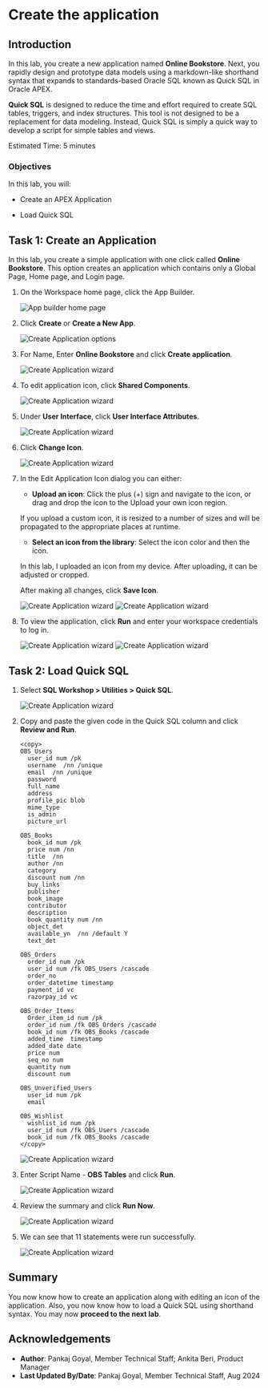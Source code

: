 # Create the application

## Introduction

In this lab, you create a new application named **Online Bookstore**. Next, you rapidly design and prototype data models using a markdown-like shorthand syntax that expands to standards-based Oracle SQL known as Quick SQL in Oracle APEX.

**Quick SQL** is designed to reduce the time and effort required to create SQL tables, triggers, and index structures. This tool is not designed to be a replacement for data modeling. Instead, Quick SQL is simply a quick way to develop a script for simple tables and views.

Estimated Time: 5 minutes

### Objectives

In this lab, you will:

- Create an APEX Application

- Load Quick SQL

## Task 1: Create an Application

In this lab, you create a simple application with one click called **Online Bookstore**. This option creates an application which contains only a Global Page, Home page, and Login page.

1. On the Workspace home page, click the App Builder.

   ![App builder home page](./images/go-create-app.png " ")

2. Click **Create** or **Create a New App**.

    ![Create Application options](./images/new-app.png " ")

3. For Name, Enter **Online Bookstore** and click **Create application**.

    ![Create Application wizard](./images/create-app1.png " ")

4. To edit application icon, click **Shared Components**.

    ![Create Application wizard](./images/sc-icon.png " ")

5. Under **User Interface**, click **User Interface Attributes**.

    ![Create Application wizard](./images/user-interface.png " ")

6. Click **Change Icon**.

    ![Create Application wizard](./images/change-icon1.png " ")

7. In the Edit Application Icon dialog you can either:
    - **Upload an icon**: Click the plus (+) sign and navigate to the icon, or drag and drop the icon to the Upload your own icon region.

    If you upload a custom icon, it is resized to a number of sizes and will be propagated to the appropriate places at runtime.

    - **Select an icon from the library**: Select the icon color and then the icon.

    In this lab, I uploaded an icon from my device. After uploading, it can be adjusted or cropped.

    After making all changes, click **Save Icon**.

    ![Create Application wizard](./images/upload-icon.png " ")
    ![Create Application wizard](./images/edit-icon.png " ")

8. To view the application, click **Run** and enter your workspace credentials to log in.

     ![Create Application wizard](./images/run-app.png " ")
     ![Create Application wizard](./images/login-app.png " ")

## Task 2: Load Quick SQL

1. Select **SQL Workshop > Utilities > Quick SQL**.

    ![Create Application wizard](./images/quick-sql.png " ")

2. Copy and paste the given code in the Quick SQL column and click **Review and Run**.

    ```
    <copy>
    OBS_Users
      user_id num /pk
      username  /nn /unique
      email  /nn /unique
      password
      full_name
      address
      profile_pic blob
      mime_type
      is_admin
      picture_url

    OBS_Books
      book_id num /pk
      price num /nn
      title  /nn
      author /nn
      category
      discount num /nn
      buy_links
      publisher
      book_image
      contributor
      description
      book_quantity num /nn
      object_det
      available_yn  /nn /default Y
      text_det

    OBS_Orders
      order_id num /pk
      user_id num /fk OBS_Users /cascade
      order_no
      order_datetime timestamp
      payment_id vc
      razorpay_id vc

    OBS_Order_Items
      Order_item_id num /pk
      order_id num /fk OBS_Orders /cascade
      book_id num /fk OBS_Books /cascade
      added_time  timestamp
      added_date date
      price num
      seq_no num
      quantity num
      discount num

    OBS_Unverified_Users
      user_id num /pk
      email

    OBS_Wishlist
      wishlist_id num /pk
      user_id num /fk OBS_Users /cascade
      book_id num /fk OBS_Books /cascade
    </copy>
    ```

    ![Create Application wizard](./images/review-run.png " ")

3. Enter Script Name - **OBS Tables** and click **Run**.

    ![Create Application wizard](./images/script-name.png " ")

4. Review the summary and click **Run Now**.

   ![Create Application wizard](./images/run-now.png " ")

5. We can see that 11 statements were run successfully.

   ![Create Application wizard](./images/results.png " ")

## Summary

You now know how to create an application along with editing an icon of the application. Also, you now know how to load a Quick SQL using shorthand syntax. You may now **proceed to the next lab**.

## Acknowledgements

- **Author**: Pankaj Goyal, Member Technical Staff; Ankita Beri, Product Manager
- **Last Updated By/Date**: Pankaj Goyal, Member Technical Staff, Aug 2024
